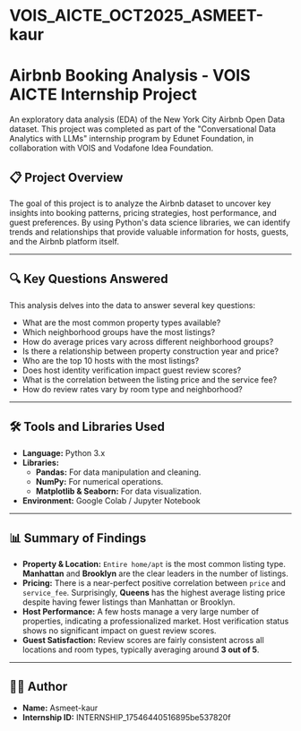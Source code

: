 # VOIS_AICTE_OCT2025_ASMEET-kaur
# Airbnb Booking Analysis - VOIS AICTE Internship Project

An exploratory data analysis (EDA) of the New York City Airbnb Open Data dataset. This project was completed as part of the "Conversational Data Analytics with LLMs" internship program by Edunet Foundation, in collaboration with VOIS and Vodafone Idea Foundation.

## 📋 Project Overview

The goal of this project is to analyze the Airbnb dataset to uncover key insights into booking patterns, pricing strategies, host performance, and guest preferences. By using Python's data science libraries, we can identify trends and relationships that provide valuable information for hosts, guests, and the Airbnb platform itself.

---

## 🔍 Key Questions Answered

This analysis delves into the data to answer several key questions:
- What are the most common property types available?
- Which neighborhood groups have the most listings?
- How do average prices vary across different neighborhood groups?
- Is there a relationship between property construction year and price?
- Who are the top 10 hosts with the most listings?
- Does host identity verification impact guest review scores?
- What is the correlation between the listing price and the service fee?
- How do review rates vary by room type and neighborhood?

---

## 🛠️ Tools and Libraries Used

* **Language:** Python 3.x
* **Libraries:**
    * **Pandas:** For data manipulation and cleaning.
    * **NumPy:** For numerical operations.
    * **Matplotlib & Seaborn:** For data visualization.
* **Environment:** Google Colab / Jupyter Notebook

---


## 📊 Summary of Findings

* **Property & Location:** `Entire home/apt` is the most common listing type. **Manhattan** and **Brooklyn** are the clear leaders in the number of listings.
* **Pricing:** There is a near-perfect positive correlation between `price` and `service_fee`. Surprisingly, **Queens** has the highest average listing price despite having fewer listings than Manhattan or Brooklyn.
* **Host Performance:** A few hosts manage a very large number of properties, indicating a professionalized market. Host verification status shows no significant impact on guest review scores.
* **Guest Satisfaction:** Review scores are fairly consistent across all locations and room types, typically averaging around **3 out of 5**.

---

## 👨‍💻 Author
* **Name:** Asmeet-kaur
* **Internship ID:** INTERNSHIP_17546440516895be537820f
